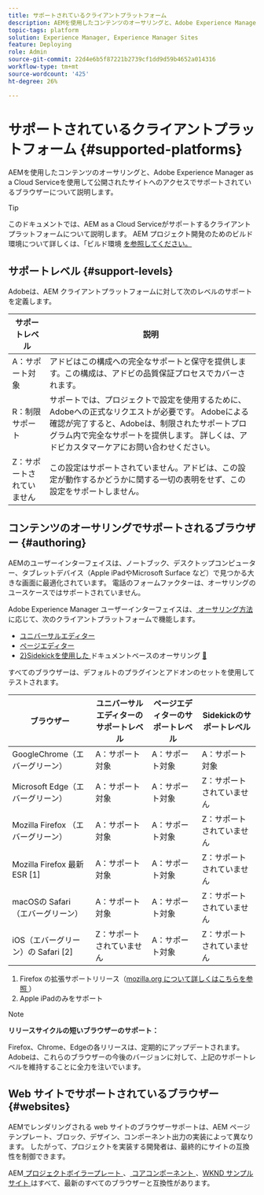 ```yaml
---
title: サポートされているクライアントプラットフォーム
description: AEMを使用したコンテンツのオーサリングと、Adobe Experience Manager as a Cloud Serviceを使用して公開されたサイトへのアクセスでサポートされているブラウザーについて説明します。
topic-tags: platform
solution: Experience Manager, Experience Manager Sites
feature: Deploying
role: Admin
source-git-commit: 22d4e6b5f87221b2739cf1dd9d59b4652a014316
workflow-type: tm+mt
source-wordcount: '425'
ht-degree: 26%

---
```



# サポートされているクライアントプラットフォーム {#supported-platforms}

AEMを使用したコンテンツのオーサリングと、Adobe Experience Manager as a Cloud Serviceを使用して公開されたサイトへのアクセスでサポートされているブラウザーについて説明します。

>[!TIP]
>
>このドキュメントでは、AEM as a Cloud Serviceがサポートするクライアントプラットフォームについて説明します。 AEM プロジェクト開発のためのビルド環境について詳しくは、「ビルド環境 [ を参照してください。](/help/implementing/cloud-manager/getting-access-to-aem-in-cloud/build-environment-details.md)

## サポートレベル {#support-levels}

Adobeは、AEM クライアントプラットフォームに対して次のレベルのサポートを定義します。

| サポートレベル | 説明 |
|---|---|
| A：サポート対象 | アドビはこの構成への完全なサポートと保守を提供します。この構成は、アドビの品質保証プロセスでカバーされます。 |
| R：制限サポート | サポートでは、プロジェクトで設定を使用するために、Adobeへの正式なリクエストが必要です。 Adobeによる確認が完了すると、Adobeは、制限されたサポートプログラム内で完全なサポートを提供します。 詳しくは、アドビカスタマーケアにお問い合わせください。 |
| Z：サポートされていません | この設定はサポートされていません。アドビは、この設定が動作するかどうかに関する一切の表明をせず、この設定をサポートしません。 |

## コンテンツのオーサリングでサポートされるブラウザー {#authoring}

AEMのユーザーインターフェイスは、ノートブック、デスクトップコンピューター、タブレットデバイス（Apple iPadやMicrosoft Surface など）で見つかる大きな画面に最適化されています。 電話のフォームファクターは、オーサリングのユースケースではサポートされていません。

Adobe Experience Manager ユーザーインターフェイスは、[ オーサリング方法 ](/help/edge/authoring-methods.md) に応じて、次のクライアントプラットフォームで機能します。

* [ユニバーサルエディター](/help/sites-cloud/authoring/universal-editor/authoring.md)
* [ページエディター](/help/sites-cloud/authoring/page-editor/introduction.md)
* [2&rbrace;Sidekickを使用した ](/help/edge/docs/authoring.md) ドキュメントベースのオーサリング [&#128279;](/help/edge/docs/sidekick.md)

すべてのブラウザーは、デフォルトのプラグインとアドオンのセットを使用してテストされます。

| ブラウザー | ユニバーサルエディターのサポートレベル | ページエディターのサポートレベル | Sidekickのサポートレベル |
|---|---|---|---|
| GoogleChrome（エバーグリーン） | A：サポート対象 | A：サポート対象 | A：サポート対象 |
| Microsoft Edge（エバーグリーン） | A：サポート対象 | A：サポート対象 | Z：サポートされていません |
| Mozilla Firefox （エバーグリーン） | A：サポート対象 | A：サポート対象 | Z：サポートされていません |
| Mozilla Firefox 最新 ESR [1] | A：サポート対象 | A：サポート対象 | Z：サポートされていません |
| macOSの Safari （エバーグリーン） | A：サポート対象 | A：サポート対象 | Z：サポートされていません |
| iOS（エバーグリーン）の Safari [2] | Z：サポートされていません | A：サポート対象 | Z：サポートされていません |

1. Firefox の拡張サポートリリース（[mozilla.org について詳しくはこちらを参照 ](https://www.mozilla.org/en-US/firefox/enterprise/)）
1. Apple iPadのみをサポート

>[!NOTE]
>
>**リリースサイクルの短いブラウザーのサポート：**
>
>Firefox、Chrome、Edgeの各リリースは、定期的にアップデートされます。 Adobeは、これらのブラウザーの今後のバージョンに対して、上記のサポートレベルを維持することに全力を注いでいます。

## Web サイトでサポートされているブラウザー {#websites}

AEMでレンダリングされる web サイトのブラウザーサポートは、AEM ページテンプレート、ブロック、デザイン、コンポーネント出力の実装によって異なります。 したがって、プロジェクトを実装する開発者は、最終的にサイトの互換性を制御できます。

AEM[ プロジェクトボイラープレート ](/help/edge/wysiwyg-authoring/edge-dev-getting-started.md#create-github-project)、[ コアコンポーネント ](/help/implementing/developing/components/overview.md#aem-core-components)、[WKND サンプルサイト ](/help/implementing/developing/introduction/develop-wknd-tutorial.md) はすべて、最新のすべてのブラウザーと互換性があります。
